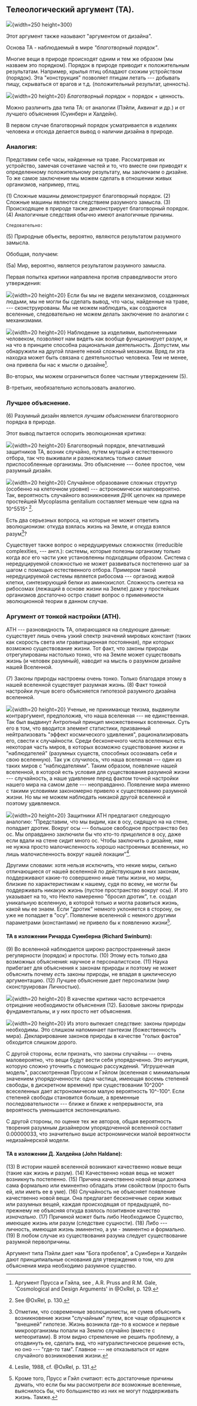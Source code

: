 ## Телеологический аргумент (ТА).

![](../image/mech_bird02.jpg){width=250 height=300}

Этот аргумент также называют "аргументом от дизайна".

Основа ТА - наблюдаемый в мире *"благотворный порядок"*. 

Многие вещи в природе происходят одним и тем же образом (мы назваем это порядком). Порядок в природе приводит к положительным результатам. Например, крылья птиц обладают схожим устройством (порядок). Эта "конструкция" позволяет птицам летать --- добывать пищу, скрываться от врагов и т.д. (положительный результат, ценность).

![](../image/exclame01_50.png){width=20 height=20} *Благотворный порядок* = порядок + ценность.

Можно различить два типа ТА: от аналогии (Пэйли, Аквинат и др.) и от лучшего объяснения (Суинберн и Халдейн).

В первом случае благотворный порядок усматривается в изделиях человека и отсюда делается вывод о наличии дизайна в природе.

### Аналогия:

Представим себе часы, найденные на траве. Рассматривая их устройство, замечая сочетание частей и то, что вместе они приводят к определенному положительному результату, мы заключаем о дизайне. То же самое заключение мы можем сделать в отношении живых организмов, например, птиц.

(1) Сложные машины демонстрируют благотворный порядок.
(2) Сложные машины являются следствием разумного замысла.
(3) Происходящее в природе также демонстрирует благотворный порядок.
(4) Аналогичные следствия обычно имеют аналогичные причины.

    Следовательно:

(5) Природные объекты, вероятно, являются результатом разумного замысла.

Обобщая, получаем:

(5а) Мир, вероятно, является результатом разумного замысла.

Первая попытка критики направлена против справедливости этого утверждения:

![](../image/a_letter03.png){width=20 height=20} Если бы мы не видели механизмов, созданнных людьми, мы не могли бы сделать вывод, что часы, найденные на траве, --- сконструированы. Мы не можем наблюдать, как создаются вселенные, следовательно не можем делать заключение по аналогии с механизмами.

![](../image/cross05.png){width=20 height=20}  Наблюдение за изделиями, выполненными человеком, позволяют нам видеть как вообще функционирует разум, и на что в принципе способна рациональная деятельность. Допустим, мы обнаружили на другой планете некий сложный механизм. Вряд ли эта находка может быть связана с деятельностью человека. Тем не менее, она привела бы нас к мысли о дизайне[^nt0040].

Во-вторых, мы можем ограничиться более частным утверждением (5).

В-третьих, необязательно использовать аналогию.

### Лучшее объяснение.

(6) Разумный дизайн является *лучшим объяснением* благотворного порядка в природе.

Этот вывод пытается оспорить эволюционная критика:

![](../image/a_letter03.png){width=20 height=20} Благотворный порядок, впечатливший защитников ТА, возник случайно, путем мутаций и естественного отбора, так что выживали и размножались только самые приспособленные организмы. Это объяснение --- более простое, чем разумный дизайн.

![](../image/cross05.png){width=20 height=20}  Случайное образование сложных структур (особенно на клеточном уровне) --- астрономически маловероятно. Так, вероятность случайного возникновения ДНК цепочек на примере простейшей Mycoplasma genitalium составляет меньше чем одна на 10^5515^ [^nt0041].

Есть два серьезных вопроса, на которые не может ответить эволюционизм: откуда взялась жизнь на Земле, и откуда взялся разум[^nt0042]?

Существует также вопрос о нередуцируемых сложностях (irreducible complexities, --- англ.): системы, которые полезны организму только когда *все* его части уже установленны подходящим образом. Система с нередуцируемой сложностью не может развиваться постепенно шаг за шагом с помощью естественного отбора. Примером такой нередуцируемой системы является рибосома --- органоид живой клетки, синтезирующий белки из аминокислот. Сложность синтеза на рибосомах (лежащий в основе жизни на Земле) даже у простейших организмов достаточно остро ставит вопрос о применимости эволюционной теории в данном случае.

### Аргумент от тонкой настройки (АТН).

АТН --- разновидность ТА, опирающаяся на следующие данные: существует лишь очень узкий спектр значений мировых констант (таких как скорость света или гравитационная постоянная), при которых возможно существование жизни. Тот факт, что законы природы отрегулированы настолько тонко, что на Земле может существовать жизнь (и человек разумный), наводит на мысль о разумном дизайне нашей Вселенной.

(7) Законы природы настроены очень тонко. Только благодаря этому в нашей вселенной существует разумная жизнь.
(8) Факт тонкой настройки лучше всего объясняется гипотезой разумного дизайна вселенной.

![](../image/a_letter03.png){width=20 height=20} Ученые, не принимающе теизма, выдвинули контраргумент, предположив, что наша вселенная --- не единственная. Так был выдвинут Антропный принцип множественных вселенных. Суть его в том, что вводится элемент статистики, призванный нейтрализовать "эффект космического удивления", рационализировать его, свести к случайности. Среди бесконечного числа вселенных есть некоторая часть миров, в которых возможно существование жизни и "наблюдателей" (разумных существ, способных осознавать себя и свою вселенную). Так уж случилось, что наша вселенная --- один из таких миров с "наблюдателями". Таким образом, появление нашей вселенной, в которой есть условия для существования разумной жизни --- случайность, а наше удивление перед фактом точной настройки нашего мира на самом деле --- неоправданно. Появление мира именно с такими условиями закономерно привело к существованию разумной жизни. Но мы не можем наблюдать никакой другой вселенной и поэтому удивляемся.

![](../image/cross05.png){width=20 height=20}  Защитники АТН предлагают следующую аналогию: "Представим, что мы видим, как в осу, сидящую на на стене, попадает дротик. Вокруг осы --- большое свободное пространство без ос. Мы оправданно заключили бы что кто-то *прицелился* в осу, даже если вдали на стене сидит много ос. Чтобы заключить о дизайне, нам не нужна просто малочисленность хорошо настроенных вселенных, но лишь малочисленность вокруг нашей локации"[^nt0043].

Другими словами: хотя нельзя исключить, что некие миры, сильно отличающиеся от нашей вселенной по действующим в них законам, поддерживают какие-то совершенно иные типы жизни, но миры, близкие по характеристикам к нашему, судя по всему, не могли бы поддерживать никакую жизнь (пустое пространство вокруг осы). И это указывает на то, что Некто намеренно    "бросил дротик", т.е. создал уникальную вселенную, в которой только и могла развиться жизнь, какой мы ее знаем. Если "дротик" немного уклоняется в сторону, он уже не попадает в "осу". Появление вселенной с немного другими параметрами (константами) не привело бы к появлению жизни[^nt0044].

#### ТА в изложении Ричарда Суинберна (Richard Swinburn):

(9) Во вселенной наблюдается широко распространенный закон регулярности (порядок) и простоты.
(10) Этому есть только два возможных объяснения: научное и персоналистское.
(11) Наука прибегает для объяснения к законам природы и поэтому не может объяснить почему *есть* законы природы, не впадая в циклическую аргументацию.
(12) Лучшее объяснение дает персонализм (мир сконструирован Личностью).

![](../image/a_letter03.png){width=20 height=20} В качестве критики часто встречается отрицание необходимости объяснения (12). Базовые законы природы фундаментальны, и у них просто нет объяснения. 

![](../image/cross05.png){width=20 height=20}  Из этого вытекает следствие: законы природы необходимы. Это слишком напоминает пантеизм (божественность мира). Декларирование законов природы в качестве "голых фактов" обходится слишком дорого.

С другой стороны, если признать, что законы случайны --- очень маловероятно, что вещи будут вести себя упорядоченно. Это интуиция, которую сложно уточнить с помощью рассуждений. "Игрушечная модель", рассмотренная Пруссом и Гэйлом (вселенная с минимальным значением упорядоченности: одна частица, имеющая восемь степеней свободы, в дискретном времени) при существовании 10^200^ всеселенных дает астрономически малую вероятность 10^-100^. Если степеней свободы становится больше, а временные последовательности --- ближе и ближе к непрерывности, эта вероятность уменьшается экспоненциально.

С другой стороны, по оценке тех же авторов, общая вероятность творения разумным дизайнером упорядоченной вселенной составит 0.00000033, что значительно выше астрономически малой вероятности недизайнерской модели.

#### ТА в изложении Д. Халдейна (John Haldane): 

(13) В истории нашей вселенной возникают качественно новые вещи (такие как жизнь и разум). 
(14) Качественно новая вещь не может возникнуть постепенно.
(15) Причина качественно новой вещи должна сама формально или еминентно обладать этим свойством (просто быть ей, или иметь ее в уме).
(16) Случайность не объясняет появление качественно новой вещи. Она предлагает бесконечные серии живых или разумных вещей, каждая происходящая от предыдущей, по-прежнему не объясняя откуда взялось позитивное качество *изначально*.
(17) Причиной может быть либо Необходимое Существо, имеющее жизнь или разум (следствие сущности).
(18) Либо --- личность, имеющая жизнь эминентно, а ум - эминентно и формально.
(19) В любом случае из существования разума следует существование разумной первопричины.

Аргумент типа Пэйли дает нам "Бога пробелов", а Суинберн и Халдейн дают принципиальные основания для утверждения о том, что для объяснения мира необходимо разумное существо.




[^nt0040]: Аргумент Прусса и Гэйла, see , A.R. Pruss and R.M. Gale, 'Cosmological and Design Arguments' in @OxRel, p. 129.
[^nt0041]: See @OxRel, p. 130.
[^nt0042]: Отметим, что современные эволюционисты, не сумев объяснить возникновение жизни "случайным" путем, все чаще обращаются к "внешней" гипотезе. Жизнь возникла где-то в космосе и первые микроорганизмы попали на Землю случайно (вместе с метеоритами). В этом видно стремление не решить проблему, а отодвинуть ее, сделать вид, что натуралистическое решение есть, но оно --- "где-то там". Главное --- не отказываться от идеи случайного возникновения жизни.
[^nt0043]:  Leslie, 1988, cf. @OxRel, p. 131.
[^nt0044]:  Кроме того, Прусс и Гэйл считают: есть достаточные причины думать, что если бы мы рассмотрели *все* возможные вселенные, выяснилось бы, что большинство из них не могут поддерживать жизнь. Тамже.

